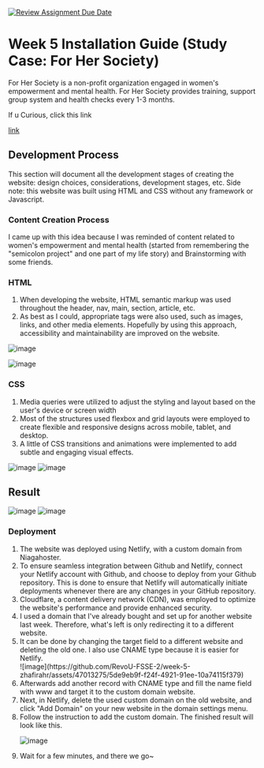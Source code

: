 [![Review Assignment Due Date](https://classroom.github.com/assets/deadline-readme-button-24ddc0f5d75046c5622901739e7c5dd533143b0c8e959d652212380cedb1ea36.svg)](https://classroom.github.com/a/f6dTnkNL)

# Week 5 Installation Guide (Study Case: For Her Society)
<p>For Her Society is a non-profit organization engaged in women's empowerment and mental health. For Her Society provides training, support group system and health checks every 1-3 months.</p>
<p>If u Curious, click this link 
  
  [link](https://forhersociety.placeblog.site/)
</p>

## Development Process
<p>This section will document all the development stages of creating the website: design choices, considerations, development stages, etc. Side note: this website was built using HTML and CSS without any framework or Javascript.</p>

### Content Creation Process
<p>I came up with this idea because I was reminded of content related to women's empowerment and mental health (started from remembering the "semicolon project" and one part of my life story) and Brainstorming with some friends.</p>

### HTML 
<ol>
  <li>When developing the website, HTML semantic markup was used throughout the header, nav, main, section, article, etc.</li>
  <li>As best as I could, appropriate tags were also used, such as images, links, and other media elements. Hopefully by using this approach, accessibility and maintainability are improved on the website.</li>
</ol>

![image](https://github.com/RevoU-FSSE-2/week-5-zhafirahr/assets/47013275/2e9210fe-0b7e-4b13-a77c-08e8596be69a)

![image](https://github.com/RevoU-FSSE-2/week-5-zhafirahr/assets/47013275/d2099b2f-1d77-42e2-ab29-3afc51d528ef)

### CSS
<ol>
  <li>Media queries were utilized to adjust the styling and layout based on the user's device or screen width</li>
  <li>Most of the structures used flexbox and grid layouts were employed to create flexible and responsive designs across mobile, tablet, and desktop.</li>
  <li>A little of CSS transitions and animations were implemented to add subtle and engaging visual effects.</li>
</ol>

![image](https://github.com/RevoU-FSSE-2/week-5-zhafirahr/assets/47013275/6f24f73f-2837-4560-93b3-3a2586462e70)
![image](https://github.com/RevoU-FSSE-2/week-5-zhafirahr/assets/47013275/3f22b413-0ae0-4e77-b38f-67edcc0623c3)

## Result 
![image](https://github.com/RevoU-FSSE-2/week-5-zhafirahr/assets/47013275/bbb24bda-e963-480e-b0fd-6911c37990e4)
![image](https://github.com/RevoU-FSSE-2/week-5-zhafirahr/assets/47013275/7b42b46c-ad91-4dfa-8985-f5ff2930a685)

### Deployment
<ol>
  <li>The website was deployed using Netlify, with a custom domain from Niagahoster.</li>
  <li>To ensure seamless integration between Github and Netlify, connect your Netlify account with Github, and choose to deploy from your Github repository. This is done to ensure that Netlify will automatically initiate deployments whenever there are any changes in your GitHub repository.</li>
  <li>Cloudflare, a content delivery network (CDN), was employed to optimize the website's performance and provide enhanced security.</li>
  <li>I used a domain that I've already bought and set up for another website last week. Therefore, what's left is only redirecting it to a different website.</li>
  <li>It can be done by changing the target field to a different website and deleting the old one. I also use CNAME type because it is easier for Netlify.</li>
  ![image](https://github.com/RevoU-FSSE-2/week-5-zhafirahr/assets/47013275/5de9eb9f-f24f-4921-91ee-10a74115f379)
  <li>Afterwards add another record with CNAME type and fill the name field with www and target it to the custom domain website.</li>
  <li>Next, in Netlify, delete the used custom domain on the old website, and click "Add Domain" on your new website in the domain settings menu.</li>
  <li>Follow the instruction to add the custom domain. The finished result will look like this.</li>
  
  ![image](https://github.com/RevoU-FSSE-2/week-5-zhafirahr/assets/47013275/f310e489-03f2-41cf-ad26-cf3567abdacb)

  <li>Wait for a few minutes, and there we go~</li>

</ol>






